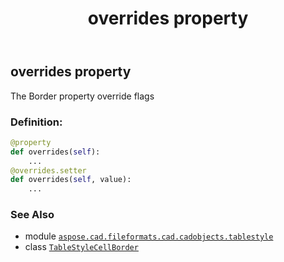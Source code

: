 ﻿---
title: overrides property
second_title: Aspose.CAD for Python via .NET API References
description: 
type: docs
weight: 90
url: /python-net/aspose.cad.fileformats.cad.cadobjects.tablestyle/tablestylecellborder/overrides/
is_root: false
---

## overrides property


The Border property override flags
### Definition:
```python
@property
def overrides(self):
    ...
@overrides.setter
def overrides(self, value):
    ...
```

### See Also
* module [`aspose.cad.fileformats.cad.cadobjects.tablestyle`](../../)
* class [`TableStyleCellBorder`](/cad/python-net/aspose.cad.fileformats.cad.cadobjects.tablestyle/tablestylecellborder)
